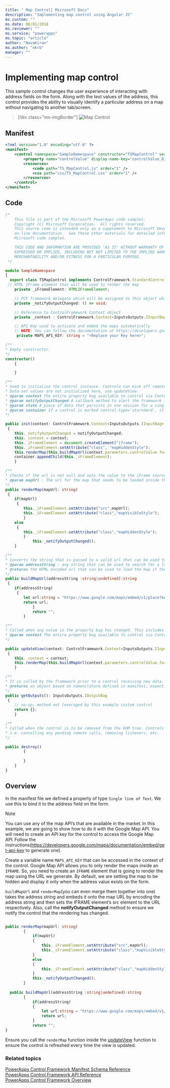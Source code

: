 ```yaml
---
title: " Map Control| Microsoft Docs" 
description: "Implementing map control using Angular JS" 
ms.custom: ""
ms.date: 08/01/2018
ms.reviewer: ""
ms.service: "powerapps"
ms.topic: "article"
author: "NavaKiran" 
ms.author: "nkrb" 
manager: "" 
---
```


# Implementing map control

This sample control changes the user experience of interacting with address fields on the form. Along with the text values of the address, this control provides the ability to visually identify a particular address on a map without navigating to another tab/screen.   

> [!div class="mx-imgBorder"]
> ![Map Control](../media/map-control.png "Map Control")

## Manifest

```xml
<?xml version="1.0" encoding="utf-8" ?>
<manifest>
	<control namespace="SampleNamespace" constructor="TSMapControl" version="1.0.0" display-name-key="TS_MapControl" description-key="TS_MapControl_Desc" control-type="standard">
		<property name="controlValue" display-name-key="controlValue_Display_Key" description-key="controlValue_Desc_Key" of-type="SingleLine.Text" usage="bound" required="true" />
		<resources>
			<code path="TS_MapControl.js" order="1" />
			<css path="css/TS_MapControl.css" order="1" />
		</resources>
	</control>
</manifest>
```

## Code 
```TypeScript
/*
	This file is part of the Microsoft PowerApps code samples. 
	Copyright (C) Microsoft Corporation.  All rights reserved. 
	This source code is intended only as a supplement to Microsoft Development Tools and/or  
	on-line documentation.  See these other materials for detailed information regarding  
	Microsoft code samples. 

	THIS CODE AND INFORMATION ARE PROVIDED "AS IS" WITHOUT WARRANTY OF ANY KIND, EITHER  
	EXPRESSED OR IMPLIED, INCLUDING BUT NOT LIMITED TO THE IMPLIED WARRANTIES OF  
	MERCHANTABILITY AND/OR FITNESS FOR A PARTICULAR PURPOSE. 
 */

module SampleNamespace
{
  export class TSMapControl implements ControlFramework.StandardControl<InputsOutputs.IInputBag, InputsOutputs.IOutputBag> {
 // HTML IFrame element that will be used to render the map
    private _iFrameElement: HTMLIFrameElement;

    // PCF framework delegate which will be assigned to this object which would be called whenever any update happens. 
    private _notifyOutputChanged: () => void;

    // Reference to ControlFramework Context object
    private _context : ControlFramework.Context<InputsOutputs.IInputBag>;

	// API Key used to activate and embed the maps automatically
	// NOTE: You can follow the documentation at https://developers.google.com/maps/documentation/embed/get-api-key to generate your own API Key
     private MAPS_API_KEY: string = "<Replace your Key here>";

/**
* Empty constructor.
*/
constructor()
	{

    }

/**
* Used to initialize the control instance. Controls can kick off remote server calls and other initialization actions here.
* Data-set values are not initialized here, use updateView.
* @param context The entire property bag available to control via Context Object; It contains values as set up by the customizer mapped to property names defined in the manifest, as well as utility functions.
* @param notifyOutputChanged A callback method to alert the framework that the control has new outputs ready to be retrieved asynchronously.
* @param state A piece of data that persists in one session for a single user. Can be set at any point in a controls life cycle by calling 'setControlState' in the Mode interface.
* @param container If a control is marked control-type='starndard', it will receive an empty div element within which it can render its content.
*/

public init(context: ControlFramework.Context<InputsOutputs.IInputBag>, notifyOutputChanged: () => void, state: ControlFramework.Dictionary, container:HTMLDivElement)
 {
    this._notifyOutputChanged = notifyOutputChanged;
    this._context = context;
    this._iFrameElement = document.createElement("iframe");
    this._iFrameElement.setAttribute("class", "mapHiddenStyle");
    this.renderMap(this.buildMapUrl(context.parameters.controlValue.formatted));
    container.appendChild(this._iFrameElement);
    }

/**
* Checks if the url is not null and sets the value to the iFrame source to be loaded inside it and then notifies the ContorlFramework that the output has changed
* @param mapUrl : The url for the map that needs to be loaded inside the iFrame.
*/
public renderMap(mapUrl: string)
 {
    if(mapUrl)
     {
        this._iFrameElement.setAttribute("src",mapUrl);
        this._iFrameElement.setAttribute("class","mapVisibleStyle");
        }
    else
     {
        this._iFrameElement.setAttribute("class","mapHiddenStyle");
        }
            this._notifyOutputChanged();
    }

/**
* Converts the string that is passed to a valid url that can be used to render the map for the location
* @param addressString : any string that can be used to search for a location in maps
* @returns the HTML encoded url that can be used to load the map if the addressString is non empty string
*/
public buildMapUrl(addressString :string|undefined):string
 {
    if(addressString)
     {
        let url:string = "https://www.google.com/maps/embed/v1/place?key="+this.MAPS_API_KEY+"&q="+encodeURIComponent(addressString);
        return url;
            }
            return "";
        }

/**
* Called when any value in the property bag has changed. This includes field values, data-sets, global values such as container height and width, offline status, control metadata values such as label, visible, etc.
* @param context The entire property bag available to control via Context Object; It contains values as set up by the customizer mapped to names defined in the manifest, as well as utility functions
*/

public updateView(context: ControlFramework.Context<InputsOutputs.IInputBag>,)
 {
    this._context = context;
    this.renderMap(this.buildMapUrl(context.parameters.controlValue.formatted));
    }

/** 
* It is called by the framework prior to a control receiving new data. 
* @returns an object based on nomenclature defined in manifest, expecting object[s] for property marked as “bound” or “output”
*/
public getOutputs(): InputsOutputs.IOutputBag
 {
    // no-op: method not leveraged by this example custom control
    return {};
    }

/** 
* Called when the control is to be removed from the DOM tree. Controls should use this call for cleanup.
* i.e. cancelling any pending remote calls, removing listeners, etc.
*/

public destroy()
        {
          
        }
    }
} 
```

## Overview

In the manifest file we defined a property of type `Single line of Text`. We use this to bind it to the address field on the form.  
> [!NOTE]
> You can use any of the map API’s that are available in the market. In this example, we are going to show how to do it with the Google Map API. 
You will need to create an API key for the control to access the Google Map API. Follow the instructions(https://developers.google.com/maps/documentation/embed/get-api-key to generate one). 

Create a variable name `MAPS_API_KEY` that can be accessed in the context of the control. 
Google Map API allows you to only render the maps inside an `IFRAME`. So, you need to create an `IFRAME` element that is going to render the map using the URL we generate. 
By default, we are setting the map to be hidden and display it only when the address value exists on the form. 

`buildMapUrl` and `renderMap`(you can even merge them together into one) takes the address string and embeds it onto the map URL by encoding the address string and then sets the IFRAME element’s src element to the URL respectively. Also, call the **notifyOutputChanged** method to ensure we notify the control that the rendering has changed. 
 
```TypeScript

public renderMap(mapUrl: string) 
        { 
            if(mapUrl) 
            { 
                this._iFrameElement.setAttribute("src",mapUrl); 
                this._iFrameElement.setAttribute("class","mapVisibleStyle"); 
            } 
            else 
            { 
                this._iFrameElement.setAttribute("class","mapHiddenStyle"); 
            } 
            this._notifyOutputChanged(); 
        } 
 
  public buildMapUrl(addressString :string|undefined):string 
        { 
            if(addressString) 
            { 
                let url:string = "https://www.google.com/maps/embed/v1/place?key="+this.MAPS_API_KEY+encodeURIComponent(addressString); 
                return url; 
            } 
            return "";  
} 
```

Ensure you call the `renderMap` function inside the [updateView](../reference/control/updateview.md) function to ensure the control is refreshed every time the view is updated. 

### Related topics

[PowerApps Control Framework Manifest Schema Reference](../manifest-schema-reference/index.md)<br />
[PowerApps Control Framework API Reference](../index.md)<br />
[PowerApps Control Framework Overview](../powerapps-control-framework-overview.md)
 
